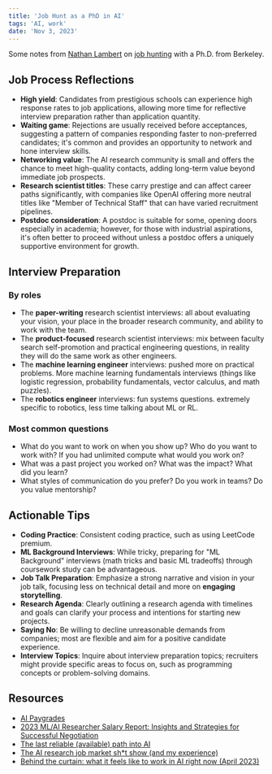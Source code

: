 ```yaml
---
title: 'Job Hunt as a PhD in AI'
tags: 'AI, work'
date: 'Nov 3, 2023'
---
```


Some notes from [Nathan Lambert](https://www.natolambert.com/) on [job hunting](https://www.natolambert.com/writing/ai-phd-job-hunt) with a Ph.D. from Berkeley.

## Job Process Reflections

- **High yield**: Candidates from prestigious schools can experience high response rates to job applications, allowing more time for reflective interview preparation rather than application quantity.
- **Waiting game**: Rejections are usually received before acceptances, suggesting a pattern of companies responding faster to non-preferred candidates; it's common and provides an opportunity to network and hone interview skills.
- **Networking value**: The AI research community is small and offers the chance to meet high-quality contacts, adding long-term value beyond immediate job prospects.
- **Research scientist titles**: These carry prestige and can affect career paths significantly, with companies like OpenAI offering more neutral titles like "Member of Technical Staff" that can have varied recruitment pipelines.
- **Postdoc consideration**: A postdoc is suitable for some, opening doors especially in academia; however, for those with industrial aspirations, it's often better to proceed without unless a postdoc offers a uniquely supportive environment for growth.

## Interview Preparation

### By roles

- The **paper-writing** research scientist interviews: all about evaluating your vision, your place in the broader research community, and ability to work with the team.
- The **product-focused** research scientist interviews: mix between faculty search self-promotion and practical engineering questions, in reality they will do the same work as other engineers.
- The **machine learning engineer** interviews: pushed more on practical problems. More machine learning fundamentals interviews (things like logistic regression, probability fundamentals, vector calculus, and math puzzles).
- The **robotics engineer** interviews: fun systems questions. extremely specific to robotics, less time talking about ML or RL.

### Most common questions

- What do you want to work on when you show up? Who do you want to work with? If you had unlimited compute what would you work on?
- What was a past project you worked on? What was the impact? What did you learn?
- What styles of communication do you prefer? Do you work in teams? Do you value mentorship?

## Actionable Tips

- **Coding Practice**: Consistent coding practice, such as using LeetCode premium.
- **ML Background Interviews**: While tricky, preparing for "ML Background" interviews (math tricks and basic ML tradeoffs) through coursework study can be advantageous.
- **Job Talk Preparation**: Emphasize a strong narrative and vision in your job talk, focusing less on technical detail and more on **engaging storytelling**.
- **Research Agenda**: Clearly outlining a research agenda with timelines and goals can clarify your process and intentions for starting new projects.
- **Saying No**: Be willing to decline unreasonable demands from companies; most are flexible and aim for a positive candidate experience.
- **Interview Topics**: Inquire about interview preparation topics; recruiters might provide specific areas to focus on, such as programming concepts or problem-solving domains.

## Resources

- [AI Paygrades](https://aipaygrad.es/)
- [2023 ML/AI Researcher Salary Report: Insights and Strategies for Successful Negotiation](https://www.teamrora.com/post/ai-researchers-salary-negotiation-report-2023)
- [The last reliable (available) path into AI](https://www.natolambert.com/writing/path-into-ai)
- [The AI research job market sh\*t show (and my experience)](https://www.interconnects.ai/p/ai-research-job-market)
- [Behind the curtain: what it feels like to work in AI right now (April 2023)](https://www.interconnects.ai/p/behind-the-curtain-ai)
